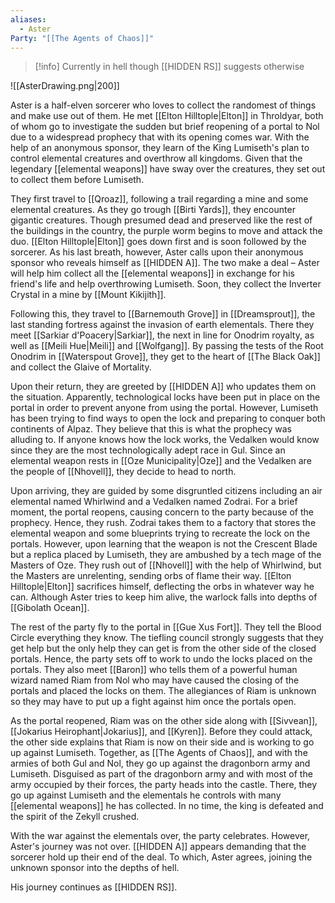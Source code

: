```yaml
---
aliases:
  - Aster
Party: "[[The Agents of Chaos]]"
---
```

> [!info]
> Currently in hell though [[HIDDEN RS]] suggests otherwise

![[AsterDrawing.png|200]]

Aster is a half-elven sorcerer who loves to collect the randomest of things and make use out of them. He met [[Elton Hilltople|Elton]] in Throldyar, both of whom go to investigate the sudden but brief reopening of a portal to Nol due to a widespread prophecy that with its opening comes war. With the help of an anonymous sponsor, they learn of the King Lumiseth's plan to control elemental creatures and overthrow all kingdoms. Given that the legendary [[elemental weapons]] have sway over the creatures, they set out to collect them before Lumiseth.

They first travel to [[Qroaz]], following a trail regarding a mine and some elemental creatures. As they go trough [[Birti Yards]], they encounter gigantic creatures. Though presumed dead and preserved like the rest of the buildings in the country, the purple worm begins to move and attack the duo. [[Elton Hilltople|Elton]] goes down first and is soon followed by the sorcerer. As his last breath, however, Aster calls upon their anonymous sponsor who reveals himself as [[HIDDEN A]]. The two make a deal – Aster will help him collect all the [[elemental weapons]] in exchange for his friend's life and help overthrowing Lumiseth. Soon, they collect the Inverter Crystal in a mine by [[Mount Kikijith]].

Following this, they travel to [[Barnemouth Grove]] in [[Dreamsprout]], the last standing fortress against the invasion of earth elementals. There they meet [[Sarkiar d'Poacery|Sarkiar]], the next in line for Onodrim royalty, as well as [[Meili Hue|Meili]] and [[Wolfgang]]. By passing the tests of the Root Onodrim in [[Waterspout Grove]], they get to the heart of [[The Black Oak]] and collect the Glaive of Mortality. 

Upon their return, they are greeted by [[HIDDEN A]] who updates them on the situation. Apparently, technological locks have been put in place on the portal in order to prevent anyone from using the portal. However, Lumiseth has been trying to find ways to open the lock and preparing to conquer both continents of Alpaz. They believe that this is what the prophecy was alluding to. If anyone knows how the lock works, the Vedalken would know since they are the most technologically adept race in Gul. Since an elemental weapon rests in [[Oze Municipality|Oze]] and the Vedalken are the people of [[Nhovell]], they decide to head to north. 

Upon arriving, they are guided by some disgruntled citizens including an air elemental named Whirlwind and a Vedalken named Zodrai. For a brief moment, the portal reopens, causing concern to the party because of the prophecy. Hence, they rush. Zodrai takes them to a factory that stores the elemental weapon and some blueprints trying to recreate the lock on the portals. However, upon learning that the weapon is not the Crescent Blade but a replica placed by Lumiseth, they are ambushed by a tech mage of the Masters of Oze. They rush out of [[Nhovell]] with the help of Whirlwind, but the Masters are unrelenting, sending orbs of flame their way. [[Elton Hilltople|Elton]] sacrifices himself, deflecting the orbs in whatever way he can. Although Aster tries to keep him alive, the warlock falls into depths of [[Gibolath Ocean]].

The rest of the party fly to the portal in [[Gue Xus Fort]]. They tell the Blood Circle everything they know. The tiefling council strongly suggests that they get help but the only help they can get is from the other side of the closed portals. Hence, the party sets off to work to undo the locks placed on the portals. They also meet [[Baron]] who tells them of a powerful human wizard named Riam from Nol who may have caused the closing of the portals and placed the locks on them. The allegiances of Riam is unknown so they may have to put up a fight against him once the portals open. 

As the portal reopened, Riam was on the other side along with [[Sivvean]], [[Jokarius Heirophant|Jokarius]], and [[Kyren]]. Before they could attack, the other side explains that Riam is now on their side and is working to go up against Lumiseth. Together, as [[The Agents of Chaos]], and with the armies of both Gul and Nol, they go up against the dragonborn army and Lumiseth. Disguised as part of the dragonborn army and with most of the army occupied by their forces, the party heads into the castle. There, they go up against Lumiseth and the elementals he controls with many [[elemental weapons]] he has collected. In no time, the king is defeated and the spirit of the Zekyll crushed.

With the war against the elementals over, the party celebrates. However, Aster's journey was not over. [[HIDDEN A]] appears demanding that the sorcerer hold up their end of the deal. To which, Aster agrees, joining the unknown sponsor into the depths of hell.

His journey continues as [[HIDDEN RS]].